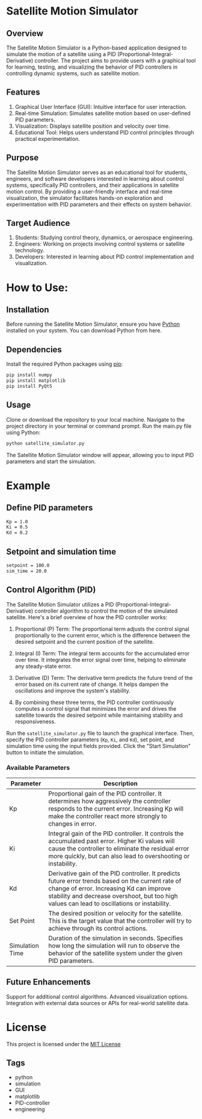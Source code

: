 # Satellite Motion Simulator

## Overview

The Satellite Motion Simulator is a Python-based application designed to simulate the motion of a satellite using a PID (Proportional-Integral-Derivative) controller. The project aims to provide users with a graphical tool for learning, testing, and visualizing the behavior of PID controllers in controlling dynamic systems, such as satellite motion.

## Features

1. Graphical User Interface (GUI): Intuitive interface for user interaction.
2. Real-time Simulation: Simulates satellite motion based on user-defined PID parameters.
3. Visualization: Displays satellite position and velocity over time.
4. Educational Tool: Helps users understand PID control principles through practical experimentation.

## Purpose

The Satellite Motion Simulator serves as an educational tool for students, engineers, and software developers interested in learning about control systems, specifically PID controllers, and their applications in satellite motion control. By providing a user-friendly interface and real-time visualization, the simulator facilitates hands-on exploration and experimentation with PID parameters and their effects on system behavior.

## Target Audience

1. Students: Studying control theory, dynamics, or aerospace engineering.
2. Engineers: Working on projects involving control systems or satellite technology.
3. Developers: Interested in learning about PID control implementation and visualization.

# How to Use:

## Installation

Before running the Satellite Motion Simulator, ensure you have [Python](https://www.python.org/downloads/) installed on your system. You can download Python from here.

## Dependencies

Install the required Python packages using [pip](https://pip.pypa.io/en/stable/):

```bash
pip install numpy 
pip install matplotlib
pip install PyQt5
```

## Usage

Clone or download the repository to your local machine.
Navigate to the project directory in your terminal or command prompt.
Run the main.py file using Python:

```bash
python satellite_simulator.py
```
The Satellite Motion Simulator window will appear, allowing you to input PID parameters and start the simulation.

# Example

## Define PID parameters

```bash
Kp = 1.0
Ki = 0.5
Kd = 0.2
```

## Setpoint and simulation time

```bash
setpoint = 100.0
sim_time = 20.0
```

## Control Algorithm (PID)

The Satellite Motion Simulator utilizes a PID (Proportional-Integral-Derivative) controller algorithm to control the motion of the simulated satellite. Here's a brief overview of how the PID controller works:

1. Proportional (P) Term: The proportional term adjusts the control signal proportionally to the current error, which is the difference between the desired setpoint and the current position of the satellite.

2. Integral (I) Term: The integral term accounts for the accumulated error over time. It integrates the error signal over time, helping to eliminate any steady-state error.

3. Derivative (D) Term: The derivative term predicts the future trend of the error based on its current rate of change. It helps dampen the oscillations and improve the system's stability.

4. By combining these three terms, the PID controller continuously computes a control signal that minimizes the error and drives the satellite towards the desired setpoint while maintaining stability and responsiveness.

Run the `satellite_simulator.py` file to launch the graphical interface. Then, specify the PID controller parameters (`Kp`, `Ki`, and `Kd`), set point, and simulation time using the input fields provided. Click the "Start Simulation" button to initiate the simulation.

### Available Parameters

| Parameter      | Description                                      |
|----------------|--------------------------------------------------|
| Kp             | Proportional gain of the PID controller. It determines how aggressively the controller responds to the current error. Increasing Kp will make the controller react more strongly to changes in error. |
| Ki             | Integral gain of the PID controller. It controls the accumulated past error. Higher Ki values will cause the controller to eliminate the residual error more quickly, but can also lead to overshooting or instability. |
| Kd             | Derivative gain of the PID controller. It predicts future error trends based on the current rate of change of error. Increasing Kd can improve stability and decrease overshoot, but too high values can lead to oscillations or instability. |
| Set Point      | The desired position or velocity for the satellite. This is the target value that the controller will try to achieve through its control actions. |
| Simulation Time| Duration of the simulation in seconds. Specifies how long the simulation will run to observe the behavior of the satellite system under the given PID parameters. |




## Future Enhancements

Support for additional control algorithms.
Advanced visualization options.
Integration with external data sources or APIs for real-world satellite data.

# License
This project is licensed under the [MIT License](https://github.com/Rashism/Satellite-Motion-Simulator-?tab=MIT-1-ov-file#)



## Tags
- python
- simulation
- GUI
- matplotlib
- PID-controller
- engineering

